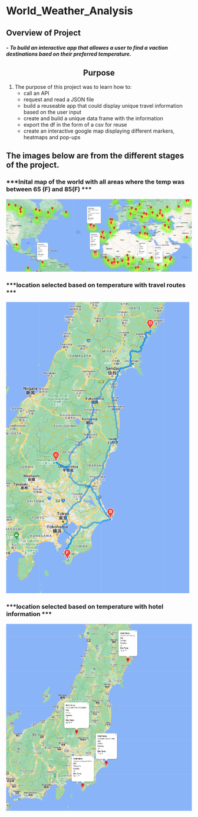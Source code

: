 # World_Weather_Analysis

## Overview of Project
#### - *To build an interactive app that allowes a user to find a vaction destinations baed on their preferred temperature.* 





## <center>Purpose

1.  The purpose of this project was to learn how to:
    - call an API
    - request and read a JSON file   
    - build a reuseable app that could display unique travel information based on the user input
    - create and build a unique data frame with the information
    - export the df in the form of a csv for reuse
    - create an interactive google map displaying different markers, heatmaps and pop-ups


## The images below are from the different stages of the project. 

### ***Inital map of the world with all areas where the temp was between 65 (F) and 85(F) *** 
![Vacation_Search/](https://github.com/Atomickilroy/World_Weather_Analysis/blob/main/Vacation_Search/WeatherPy_vacation_map.png)

### ***location selected based on temperature with travel routes *** 
![WeatherPy_travel_map ](https://github.com/Atomickilroy/World_Weather_Analysis/blob/main/Vacation_Itinerary/WeatherPy_travel_map%20(2).png)

### ***location selected based on temperature with hotel information  *** 
![WeatherPy_travel_map](https://github.com/Atomickilroy/World_Weather_Analysis/blob/main/Vacation_Itinerary/WeatherPy_travel_map_markers.png.png)
